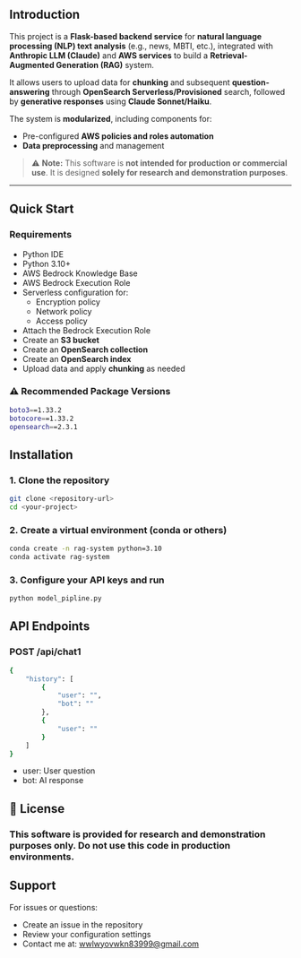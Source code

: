 ## Introduction

This project is a **Flask-based backend service** for **natural language processing (NLP) text analysis** (e.g., news, MBTI, etc.), integrated with **Anthropic LLM (Claude)** and **AWS services** to build a **Retrieval-Augmented Generation (RAG)** system.  

It allows users to upload data for **chunking** and subsequent **question-answering** through **OpenSearch Serverless/Provisioned** search, followed by **generative responses** using **Claude Sonnet/Haiku**.  

The system is **modularized**, including components for:
- Pre-configured **AWS policies and roles automation**  
- **Data preprocessing** and management  

> ⚠️ **Note:** This software is **not intended for production or commercial use**. It is designed **solely for research and demonstration purposes**.

---

## Quick Start

### Requirements
- Python IDE  
- Python 3.10+  
- AWS Bedrock Knowledge Base  
- AWS Bedrock Execution Role  
- Serverless configuration for:
  - Encryption policy  
  - Network policy  
  - Access policy  
- Attach the Bedrock Execution Role  
- Create an **S3 bucket**  
- Create an **OpenSearch collection**  
- Create an **OpenSearch index**  
- Upload data and apply **chunking** as needed  

### ⚠️ Recommended Package Versions
```bash
boto3==1.33.2
botocore==1.33.2
opensearch==2.3.1
```

## Installation

### 1. Clone the repository
```bash
git clone <repository-url>
cd <your-project>
```

### 2. Create a virtual environment (conda or others)
```bash
conda create -n rag-system python=3.10
conda activate rag-system
```

### 3. Configure your API keys and run
```bash
python model_pipline.py
```

## API Endpoints
### POST /api/chat1
```bash
{
    "history": [
        {
            "user": "",
            "bot": ""
        },
        {
            "user": ""
        }
    ]
}
```
- user: User question
- bot: AI response

## 📄 License
### This software is provided for research and demonstration purposes only. Do not use this code in production environments.

## Support
For issues or questions:
- Create an issue in the repository
- Review your configuration settings
- Contact me at: wwlwyovwkn83999@gmail.com

